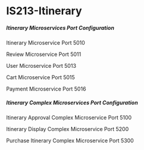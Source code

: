 # IS213-Itinerary

##### Itinerary Microservices Port Configuration #####
Itinerary Microservice Port 5010

Review Microservice Port 5011

User Microservice Port 5013

Cart Microservice Port 5015

Payment Microservice Port 5016

##### Itinerary Complex Microservices Port Configuration #####
Itinerary Approval Complex Microservice Port 5100

Itinerary Display Complex Microservice Port 5200

Purchase Itinerary Complex Microservice Port 5300
